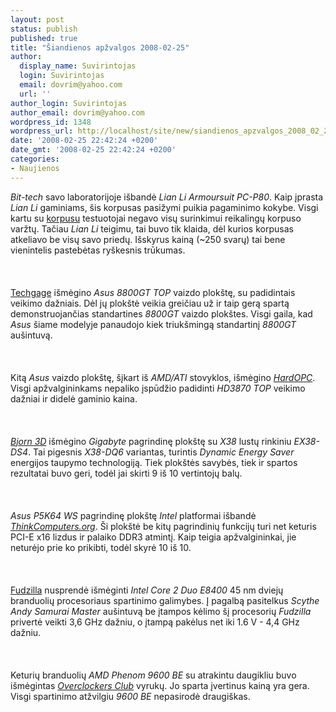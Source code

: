 ```yaml
---
layout: post
status: publish
published: true
title: "Šiandienos apžvalgos 2008-02-25"
author:
  display_name: Suvirintojas
  login: Suvirintojas
  email: dovrim@yahoo.com
  url: ''
author_login: Suvirintojas
author_email: dovrim@yahoo.com
wordpress_id: 1348
wordpress_url: http://localhost/site/new/siandienos_apzvalgos_2008_02_25/
date: '2008-02-25 22:42:24 +0200'
date_gmt: '2008-02-25 22:42:24 +0200'
categories:
- Naujienos
---
```

<p><i>Bit-tech</i> savo laboratorijoje išbandė <i>Lian Li Armoursuit PC-P80</i>. Kaip įprasta <i>Lian Li</i> gaminiams, šis korpusas pasižymi puikia pagaminimo kokybe. Visgi kartu su <a class="ns" href="http://www.bit-tech.net/hardware/2008/02/25/lian_li_armoursuit_pc-p80/1">korpusu</a> testuotojai negavo visų surinkimui reikalingų korpuso varžtų. Tačiau <i>Lian Li</i> teigimu, tai buvo tik klaida, dėl kurios korpusas atkeliavo be visų savo priedų. Išskyrus kainą (~250 svarų) tai bene vienintelis pastebėtas ryškesnis trūkumas.<br />
<br><br />
<br><a class="ns" href="http://techgage.com/article/asus_en8800gt_top_512mb/">Techgage</a> išmėgino <i>Asus 8800GT TOP</i> vaizdo plokštę, su padidintais veikimo dažniais. Dėl jų plokštė veikia greičiau už ir taip gerą spartą demonstruojančias standartines <i>8800GT</i> vaizdo plokštes. Visgi gaila, kad <i>Asus</i> šiame modelyje panaudojo kiek triukšmingą standartinį <i>8800GT</i> aušintuvą.<br />
<br><br />
<br>Kitą <i>Asus</i> vaizdo plokštę, šįkart iš <i>AMD/ATI</i> stovyklos, išmėgino <a class="ns" href="http://enthusiast.hardocp.com/article.html?art=MTQ2NCwxLCxoZW50aHVzaWFzdA=="><i>HardOPC</i></a>. Visgi apžvalgininkams nepaliko įspūdžio padidinti <i>HD3870 TOP</i> veikimo dažniai ir didelė gaminio kaina.<br />
<br><br />
<br><a class="ns" href="http://www.bjorn3d.com/read.php?cID=1227"><i>Bjorn 3D</i></a> išmėgino <i>Gigabyte</i> pagrindinę plokštę su <i>X38</i> lustų rinkiniu <i>EX38-DS4</i>. Tai pigesnis <i>X38-DQ6</i> variantas, turintis <i>Dynamic Energy Saver</i> energijos taupymo technologiją. Tiek plokštės savybės, tiek ir spartos rezultatai buvo geri, todėl jai skirti 9 iš 10 vertintojų balų.<br />
<br><br />
<br><i>Asus P5K64 WS</i> pagrindinę plokštę <i>Intel</i> platformai išbandė <a class="ns" href="http://www.thinkcomputers.org/index.php?x=reviews&amp;id=719&amp;page=1"><i>ThinkComputers.org</i></a>. Ši plokštė be kitų pagrindinių funkcijų turi net keturis PCI-E x16 lizdus ir palaiko DDR3 atmintį. Kaip teigia apžvalgininkai, jie neturėjo prie ko prikibti, todėl skyrė 10 iš 10.<br />
<br><br />
<br><a class="ns" href="http://www.fudzilla.com/index.php?option=com_content&amp;task=view&amp;id=5871&amp;Itemid=1">Fudzilla</a> nusprendė išmėginti <i>Intel Core 2 Duo E8400</i> 45 nm dviejų branduolių procesoriaus spartinimo galimybes. Į pagalbą pasitelkus <i>Scythe Andy Samurai Master</i> aušintuvą be įtampos kėlimo šį procesorių <i>Fudzilla</i> privertė veikti 3,6 GHz dažniu, o įtampą pakėlus net iki 1.6 V - 4,4 GHz dažniu.<br />
<br><br />
<br>Keturių branduolių <i>AMD Phenom 9600 BE</i> su atrakintu daugikliu buvo išmėgintas <a class="ns" href="http://www.overclockersclub.com/reviews/amd_phenom9600_bb/"><i>Overclockers Club</i></a> vyrukų. Jo sparta įvertinus kainą yra gera. Visgi spartinimo atžvilgiu <i>9600 BE</i> nepasirodė draugiškas.</p>
